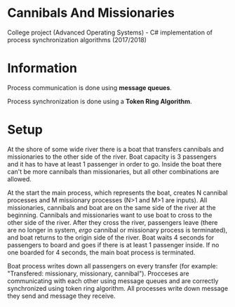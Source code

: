 # Cannibals And Missionaries
College project (Advanced Operating Systems) - C# implementation of process synchronization algorithms (2017/2018)

# Information
Process communication is done using **message queues**.

Process synchronization is done using a **Token Ring Algorithm**.

# Setup
At the shore of some wide river there is a boat that transfers cannibals and missionaries to the other side of the river. Boat capacity is 3 passengers and it has to have at least 1 passenger in order to go. Inside the boat there can't be more cannibals than missionaries, but all other combinations are allowed. 

At the start the main process, which represents the boat, creates N cannibal processes and M missionary processes (N>1 and M>1 are inputs). 
All missionaries, cannibals and boat are on the same side of the river at the beginning. Cannibals and missionaries want to use boat to cross to the other side of the river. After they cross the river, passengers leave (there are no longer in system, *ergo* cannibal or missionary process is terminated), and boat returns to the origin side of the river. Boat waits 4 seconds for passengers to board and goes if there is at least 1 passenger inside. If no one boarded for 4 seconds, the main boat process is terminated.

Boat process writes down all passengers on every transfer (for example: "Transfered: missionary, missionary, cannibal").
Procceses are communicating with each other using message queues and are correctly synchronized using token ring algorithm.
All processes write down message they send and message they receive.
